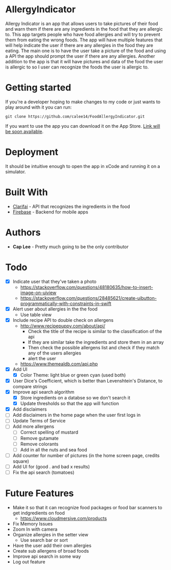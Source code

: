 # AllergyIndicator
Allergy Indicator is an app that allows users to take pictures of their food and warn them if there are any ingredients in the food that they are allergic to. This app targets people who have food allergies and will try to prevent them from eating the wrong foods. The app will have multiple features that will help indicate the user if there are any allergies in the food they are eating. The main one is to have the user take a picture of the food and using a API the app should prompt the user if there are any allergies. Another addition to the app is that it will have pictures and data of the food the user is allergic to so I user can recognize the foods the user is allergic to. 

# Getting started
If you're a developer hoping to make changes to my code or just wants to play around with it you can run:
```
git clone https://github.com/calee14/FoodAllergyIndicator.git
```
If you want to use the app you can download it on the App Store. [Link will be soon available]().
# Deployment
It should be intuitive enough to open the app in xCode and running it on a simulator.

# Built With
- [Clarifai](https://clarifai.com) - API that recognizes the ingredients in the food
- [Firebase](https://firebase.google.com) - Backend for mobile apps

# Authors
- **Cap Lee** - Pretty much going to be the only contributor

# Todo
- [X] Indicate user that they've taken a photo
  - https://stackoverflow.com/questions/48180635/how-to-insert-image-on-uiview
  - https://stackoverflow.com/questions/28485621/create-uibutton-programmatically-with-constraints-in-swift
- [X] Alert user about allergies in the the food
  - Use table view
- [X] Include recipe API to double check on allergens
  - http://www.recipepuppy.com/about/api/
    - Check the title of the recipe is similar to the classification of the api
    - If they are similar take the ingredients and store them in an array
    - Then check the possible allergens list and check if they match any of the users allergies
    - alert the user
  - https://www.themealdb.com/api.php
- [X] Add UI
  - [X] Color Theme: light blue or green cyan (used both)
- [X] User Dice's Coefficient, which is better than Levenshtein's Distance, to compare strings
- [X] Improve api search algorithm
  - [X] Store ingredients on a databse so we don't search it
  - [X] Update thresholds so that the app will function
- [X] Add disclaimers
- [ ] Add disclaimers in the home page when the user first logs in
- [ ] Update Terms of Service
- [ ] Add more allergens
  - [ ] Correct spelling of mustard
  - [ ] Remove gutamate
  - [ ] Remove colorants
  - [ ] Add in all the nuts and sea food
- [ ] Add counter for number of pictures (in the home screen page, credits square)
- [ ] Add UI for (good . and bad x results)
- [ ] Fix the api search (tomatoes)
# Future Features
- Make it so that it can recognize food packages or food bar scanners to get indgredients on food
  - https://www.cloudmersive.com/products
- Fix Memory Issues
- Zoom In with camera
- Organize allergies in the setter view
  - Use search bar or sort
- Have the user add their own allergies
- Create sub allergens of broad foods
- Improve api search in some way
- Log out feature
